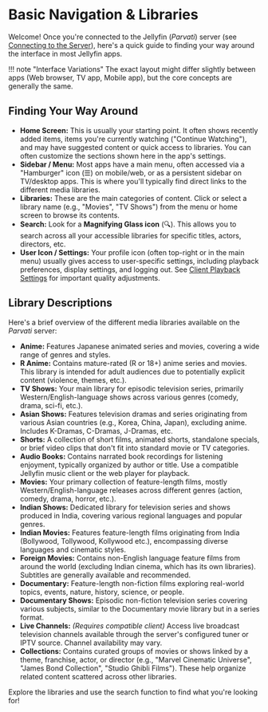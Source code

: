 # Basic Navigation & Libraries

Welcome! Once you're connected to the Jellyfin (*Parvati*) server (see [Connecting to the Server](connecting.md)), here's a quick guide to finding your way around the interface in most Jellyfin apps.

!!! note "Interface Variations"
    The exact layout might differ slightly between apps (Web browser, TV app, Mobile app), but the core concepts are generally the same.

## Finding Your Way Around

* **Home Screen:** This is usually your starting point. It often shows recently added items, items you're currently watching ("Continue Watching"), and may have suggested content or quick access to libraries. You can often customize the sections shown here in the app's settings.
* **Sidebar / Menu:** Most apps have a main menu, often accessed via a "Hamburger" icon (☰) on mobile/web, or as a persistent sidebar on TV/desktop apps. This is where you'll typically find direct links to the different media libraries.
* **Libraries:** These are the main categories of content. Click or select a library name (e.g., "Movies", "TV Shows") from the menu or home screen to browse its contents.
* **Search:** Look for a **Magnifying Glass icon** (🔍). This allows you to search across all your accessible libraries for specific titles, actors, directors, etc.
* **User Icon / Settings:** Your profile icon (often top-right or in the main menu) usually gives access to user-specific settings, including playback preferences, display settings, and logging out. See [Client Playback Settings](client-settings.md) for important quality adjustments.

## Library Descriptions

Here's a brief overview of the different media libraries available on the *Parvati* server:

* **Anime:** Features Japanese animated series and movies, covering a wide range of genres and styles.
* **R Anime:** Contains mature-rated (R or 18+) anime series and movies. This library is intended for adult audiences due to potentially explicit content (violence, themes, etc.).
* **TV Shows:** Your main library for episodic television series, primarily Western/English-language shows across various genres (comedy, drama, sci-fi, etc.).
* **Asian Shows:** Features television dramas and series originating from various Asian countries (e.g., Korea, China, Japan), excluding anime. Includes K-Dramas, C-Dramas, J-Dramas, etc.
* **Shorts:** A collection of short films, animated shorts, standalone specials, or brief video clips that don't fit into standard movie or TV categories.
* **Audio Books:** Contains narrated book recordings for listening enjoyment, typically organized by author or title. Use a compatible Jellyfin music client or the web player for playback.
* **Movies:** Your primary collection of feature-length films, mostly Western/English-language releases across different genres (action, comedy, drama, horror, etc.).
* **Indian Shows:** Dedicated library for television series and shows produced in India, covering various regional languages and popular genres.
* **Indian Movies:** Features feature-length films originating from India (Bollywood, Tollywood, Kollywood etc.), encompassing diverse languages and cinematic styles.
* **Foreign Movies:** Contains non-English language feature films from around the world (excluding Indian cinema, which has its own libraries). Subtitles are generally available and recommended.
* **Documentary:** Feature-length non-fiction films exploring real-world topics, events, nature, history, science, or people.
* **Documentary Shows:** Episodic non-fiction television series covering various subjects, similar to the Documentary movie library but in a series format.
* **Live Channels:** *(Requires compatible client)* Access live broadcast television channels available through the server's configured tuner or IPTV source. Channel availability may vary.
* **Collections:** Contains curated groups of movies or shows linked by a theme, franchise, actor, or director (e.g., "Marvel Cinematic Universe", "James Bond Collection", "Studio Ghibli Films"). These help organize related content scattered across other libraries.

Explore the libraries and use the search function to find what you're looking for!
